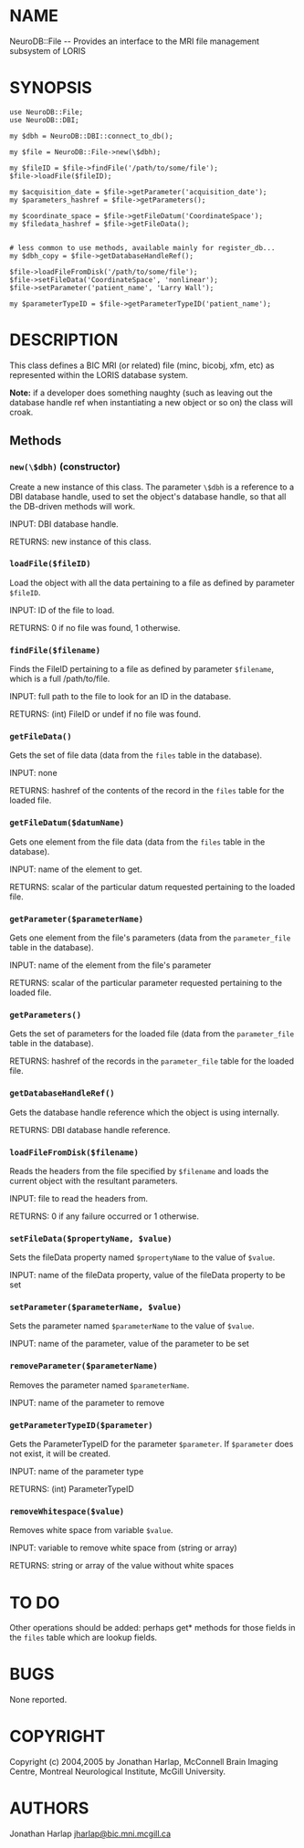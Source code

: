 # NAME

NeuroDB::File -- Provides an interface to the MRI file management subsystem of
  LORIS

# SYNOPSIS

    use NeuroDB::File;
    use NeuroDB::DBI;

    my $dbh = NeuroDB::DBI::connect_to_db();

    my $file = NeuroDB::File->new(\$dbh);

    my $fileID = $file->findFile('/path/to/some/file');
    $file->loadFile($fileID);

    my $acquisition_date = $file->getParameter('acquisition_date');
    my $parameters_hashref = $file->getParameters();

    my $coordinate_space = $file->getFileDatum('CoordinateSpace');
    my $filedata_hashref = $file->getFileData();


    # less common to use methods, available mainly for register_db...
    my $dbh_copy = $file->getDatabaseHandleRef();

    $file->loadFileFromDisk('/path/to/some/file');
    $file->setFileData('CoordinateSpace', 'nonlinear');
    $file->setParameter('patient_name', 'Larry Wall');

    my $parameterTypeID = $file->getParameterTypeID('patient_name');

# DESCRIPTION

This class defines a BIC MRI (or related) file (minc, bicobj, xfm,
etc) as represented within the LORIS database system.

**Note:** if a developer does something naughty (such as leaving out
the database handle ref when instantiating a new object or so on) the
class will croak.

## Methods

### `new(\$dbh)` (constructor)

Create a new instance of this class. The parameter `\$dbh` is a
reference to a DBI database handle, used to set the object's database
handle, so that all the DB-driven methods will work.

INPUT: DBI database handle.

RETURNS: new instance of this class.

### `loadFile($fileID)`

Load the object with all the data pertaining to a file as defined by
parameter `$fileID`.

INPUT: ID of the file to load.

RETURNS: 0 if no file was found, 1 otherwise.

### `findFile($filename)`

Finds the FileID pertaining to a file as defined by parameter `$filename`,
which is a full /path/to/file.

INPUT: full path to the file to look for an ID in the database.

RETURNS: (int) FileID or undef if no file was found.

### `getFileData()`

Gets the set of file data (data from the `files` table in the database).

INPUT: none

RETURNS: hashref of the contents of the record in the `files` table for the
loaded file.

### `getFileDatum($datumName)`

Gets one element from the file data (data from the `files` table in the
database).

INPUT: name of the element to get.

RETURNS: scalar of the particular datum requested pertaining to the loaded file.

### `getParameter($parameterName)`

Gets one element from the file's parameters (data from the `parameter_file`
table in the database).

INPUT: name of the element from the file's parameter

RETURNS: scalar of the particular parameter requested pertaining to the loaded
file.

### `getParameters()`

Gets the set of parameters for the loaded file (data from the `parameter_file`
table in the database).

RETURNS: hashref of the records in the `parameter_file` table for the loaded
file.

### `getDatabaseHandleRef()`

Gets the database handle reference which the object is using internally.

RETURNS: DBI database handle reference.

### `loadFileFromDisk($filename)`

Reads the headers from the file specified by `$filename` and loads the current
object with the resultant parameters.

INPUT: file to read the headers from.

RETURNS: 0 if any failure occurred or 1 otherwise.

### `setFileData($propertyName, $value)`

Sets the fileData property named `$propertyName` to the value of `$value`.

INPUT: name of the fileData property, value of the fileData property to be set

### `setParameter($parameterName, $value)`

Sets the parameter named `$parameterName` to the value of `$value`.

INPUT: name of the parameter, value of the parameter to be set

### `removeParameter($parameterName)`

Removes the parameter named `$parameterName`.

INPUT: name of the parameter to remove

### `getParameterTypeID($parameter)`

Gets the ParameterTypeID for the parameter `$parameter`.  If `$parameter`
does not exist, it will be created.

INPUT: name of the parameter type

RETURNS: (int) ParameterTypeID

### `removeWhitespace($value)`

Removes white space from variable `$value`.

INPUT: variable to remove white space from (string or array)

RETURNS: string or array of the value without white spaces

# TO DO

Other operations should be added: perhaps get\* methods for those fields in the
`files` table which are lookup fields.

# BUGS

None reported.

# COPYRIGHT

Copyright (c) 2004,2005 by Jonathan Harlap, McConnell Brain Imaging Centre,
Montreal Neurological Institute, McGill University.

# AUTHORS

Jonathan Harlap <jharlap@bic.mni.mcgill.ca>
